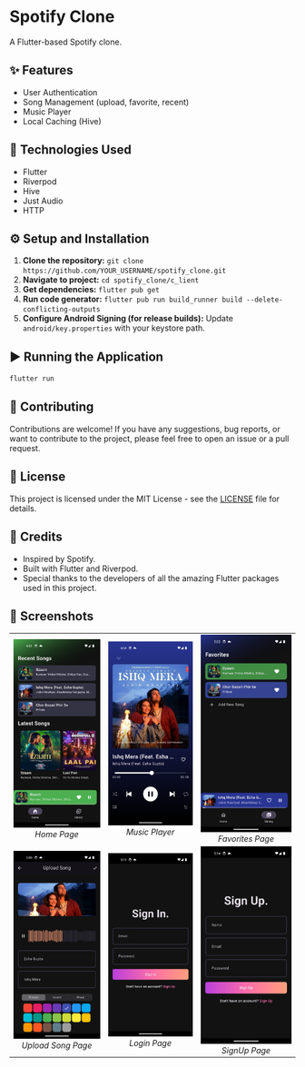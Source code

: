 # Spotify Clone

A Flutter-based Spotify clone.

## ✨ Features

- User Authentication
- Song Management (upload, favorite, recent)
- Music Player
- Local Caching (Hive)

## 🚀 Technologies Used

- Flutter
- Riverpod
- Hive
- Just Audio
- HTTP

## ⚙️ Setup and Installation

1.  **Clone the repository:** `git clone https://github.com/YOUR_USERNAME/spotify_clone.git`
2.  **Navigate to project:** `cd spotify_clone/c_lient`
3.  **Get dependencies:** `flutter pub get`
4.  **Run code generator:** `flutter pub run build_runner build --delete-conflicting-outputs`
5.  **Configure Android Signing (for release builds):** Update `android/key.properties` with your keystore path.

## ▶️ Running the Application

```bash
flutter run
```

## 🤝 Contributing

Contributions are welcome! If you have any suggestions, bug reports, or want to contribute to the project, please feel free to open an issue or a pull request.

## 📄 License

This project is licensed under the MIT License - see the [LICENSE](LICENSE) file for details.

## 🙏 Credits

- Inspired by Spotify.
- Built with Flutter and Riverpod.
- Special thanks to the developers of all the amazing Flutter packages used in this project.

## 📸 Screenshots

<table>
  <tr>
    <td align="center">
      <img src="github_assets/images/home_page.png" alt="Home Page" width="300px" />
      <br />
      <em>Home Page</em>
    </td>
    <td align="center">
      <img src="github_assets/images/song_player_page.png" alt="Music Player" width="300px" />
      <br />
      <em>Music Player</em>
    </td>
    <td align="center">
      <img src="github_assets/images/favorites_page.png" alt="Favorites Page" width="300px" />
      <br />
      <em>Favorites Page</em>
    </td>
  </tr>
   <tr>
    <td align="center">
      <img src="github_assets/images/upload_song_page.png" alt="Upload song Page" width="300px" />
      <br />
      <em>Upload Song Page</em>
    </td>
    <td align="center">
      <img src="github_assets/images/login_page.png" alt="Login Page" width="300px" />
      <br />
      <em>Login Page</em>
    </td>
    <td align="center">
      <img src="github_assets/images/signup_page.png" alt="SignUp Page" width="300px" />
      <br />
      <em>SignUp Page</em>
    </td>
  </tr>
</table>
